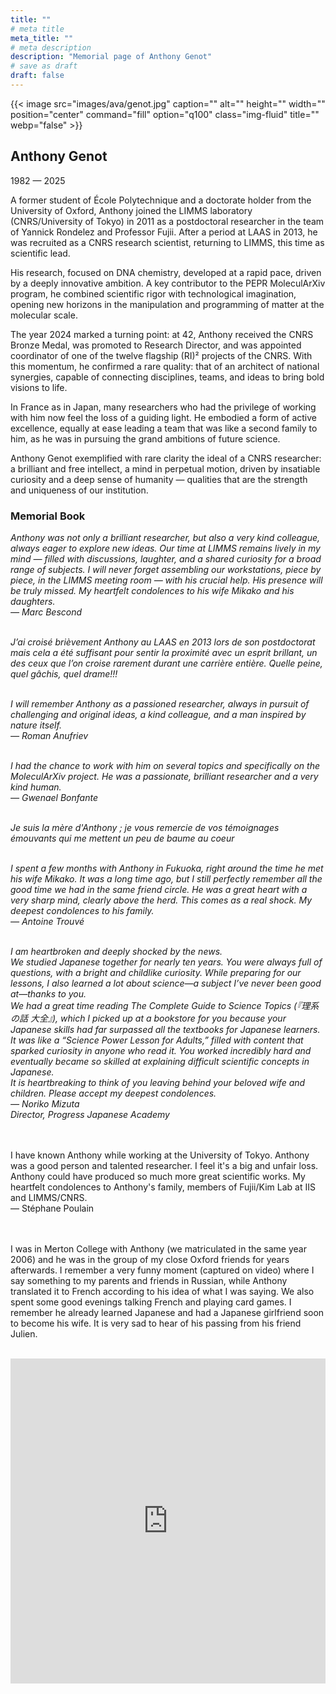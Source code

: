 ```yaml
---
title: ""
# meta title
meta_title: ""
# meta description
description: "Memorial page of Anthony Genot"
# save as draft
draft: false
---
```


{{< image src="images/ava/genot.jpg" caption="" alt="" height="" width="" position="center" command="fill" option="q100" class="img-fluid" title=""  webp="false" >}}

<div class="memorial_book">
<div class="memorial_book_title">
<h2> Anthony Genot</h2>

<p>1982 — 2025</p>

</div>

A former student of École Polytechnique and a doctorate holder from the University of Oxford, Anthony joined the LIMMS laboratory (CNRS/University of Tokyo) in 2011 as a postdoctoral researcher in the team of Yannick Rondelez and Professor Fujii. After a period at LAAS in 2013, he was recruited as a CNRS research scientist, returning to LIMMS, this time as scientific lead.

His research, focused on DNA chemistry, developed at a rapid pace, driven by a deeply innovative ambition. A key contributor to the PEPR MoleculArXiv program, he combined scientific rigor with technological imagination, opening new horizons in the manipulation and programming of matter at the molecular scale.

The year 2024 marked a turning point: at 42, Anthony received the CNRS Bronze Medal, was promoted to Research Director, and was appointed coordinator of one of the twelve flagship (RI)² projects of the CNRS. With this momentum, he confirmed a rare quality: that of an architect of national synergies, capable of connecting disciplines, teams, and ideas to bring bold visions to life.

In France as in Japan, many researchers who had the privilege of working with him now feel the loss of a guiding light. He embodied a form of active excellence, equally at ease leading a team that was like a second family to him, as he was in pursuing the grand ambitions of future science.

Anthony Genot exemplified with rare clarity the ideal of a CNRS researcher: a brilliant and free intellect, a mind in perpetual motion, driven by insatiable curiosity and a deep sense of humanity — qualities that are the strength and uniqueness of our institution.

<div class="memorial_book_title">
<h3> Memorial Book </h3>
</div>

<i>Anthony was not only a brilliant researcher, but also a very kind colleague, always eager to explore new ideas. Our time at LIMMS remains lively in my mind — filled with discussions, laughter, and a shared curiosity for a broad range of subjects. I will never forget assembling our workstations, piece by piece, in the LIMMS meeting room — with his crucial help. His presence will be truly missed. My heartfelt condolences to his wife Mikako and his daughters.
<br>— Marc Bescond</i><br><br>

<i>J’ai croisé brièvement Anthony au LAAS en 2013 lors de son postdoctorat mais cela a été suffisant pour sentir la proximité avec un esprit brillant, un des ceux que l’on croise rarement durant une carrière entière. Quelle peine, quel gâchis, quel drame!!! </i><br><br>

<i>I will remember Anthony as a passioned researcher, always in pursuit of challenging and original ideas, a kind colleague, and a man inspired by nature itself.<br>— Roman Anufriev </i><br><br>

<i>I had the chance to work with him on several topics and specifically on the MoleculArXiv project. He was a passionate, brilliant researcher and a very kind human. <br>— Gwenael Bonfante</i><br><br>

<i>Je suis la mère d'Anthony ; je vous remercie de vos témoignages émouvants qui me mettent un peu de baume au coeur</i><br><br>

<i>I spent a few months with Anthony in Fukuoka, right around the time he met his wife Mikako. It was a long time ago, but I still perfectly remember all the good time we had in the same friend circle. He was a great heart with a very sharp mind, clearly above the herd. This comes as a real shock. My deepest condolences to his family. <br>— Antoine Trouvé</i><br><br>


<i>I am heartbroken and deeply shocked by the news. 
<br>
We studied Japanese together for nearly ten years. You were always full of questions, with a bright and childlike curiosity. While preparing for our lessons, I also learned a lot about science—a subject I’ve never been good at—thanks to you.
<br>
We had a great time reading The Complete Guide to Science Topics (『理系の話 大全』), which I picked up at a bookstore for you because your Japanese skills had far surpassed all the textbooks for Japanese learners. It was like a “Science Power Lesson for Adults,” filled with content that sparked curiosity in anyone who read it. You worked incredibly hard and eventually became so skilled at explaining difficult scientific concepts in Japanese.<br>
It is heartbreaking to think of you leaving behind your beloved wife and children. Please accept my deepest condolences.<br>— Noriko Mizuta<br>
Director, Progress Japanese Academy</i><br><br>

<br>I have known Anthony while working at the University of Tokyo. Anthony was a good person and talented researcher. I feel it's a big and unfair loss. Anthony could have produced so much more great scientific works. My heartfelt condolences to Anthony's family, members of Fujii/Kim Lab at IIS and LIMMS/CNRS.<br>—  Stéphane Poulain</i><br><br>

<br>I was in Merton College with Anthony (we matriculated in the same year 2006) and he was in the group of my close Oxford friends for years afterwards. I remember a very funny moment (captured on video) where I say something to my parents and friends in Russian, while Anthony translated it to French according to his idea of what I was saying. We also spent some good evenings talking French and playing card games. I remember he already learned Japanese and had a Japanese girlfriend soon to become his wife. It is very sad to hear of his passing from his friend Julien.</i><br><br>

<iframe src="https://docs.google.com/forms/d/e/1FAIpQLSeAtzcINBF9qys1hNu4sB6OhmowHLm7z_DasgSI7sa6IpuPag/viewform?embedded=true" width="100%" height="520" frameborder="0" marginheight="0" marginwidth="0">Loading…</iframe>

</div>
